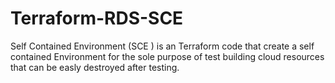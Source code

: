 # Terraform-RDS-SCE
Self Contained Environment (SCE ) is an Terraform code that create a self contained Environment for the sole purpose of test building cloud resources that can be easly destroyed after testing.
